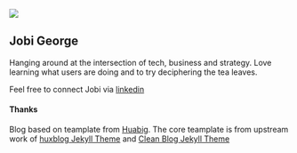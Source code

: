 ![](/img/jobig.jpeg)  

## Jobi George

Hanging around at the intersection of tech, business and strategy. Love learning what users are doing and to try deciphering the tea leaves.

Feel free to connect Jobi via [linkedin](https://www.linkedin.com/in/jobigeorge/) 



#### Thanks


Blog based on teamplate from [Huabig](https://themes.gohugo.io/themes/hugo-theme-cleanwhite/). The core teamplate is from upstream work of  [huxblog Jekyll Theme](https://github.com/Huxpro/huxpro.github.io) and [Clean Blog Jekyll Theme](https://github.com/BlackrockDigital/startbootstrap-clean-blog-jekyll) 
